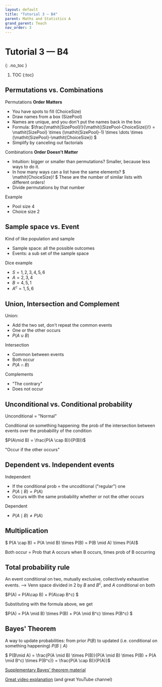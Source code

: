 ```yaml
---
layout: default
title: "Tutorial 3 — B4"
parent: Maths and Statistics A
grand_parent: Teach
nav_order: 3
---
```

# Tutorial 3 — B4
{: .no_toc }

1. TOC
{:toc}

## Permutations vs. Combinations

Permutations **Order Matters**

- You have spots to fill (ChoiceSize)
- Draw names from a box (SizePool)
- Names are unique, and you don't put the names back in the box
- Formula: $\frac{\mathit{SizePool}!}{\mathit{(SizePool-ChoiceSize)}!} = \mathit{SizePool} \times (\mathit{SizePool}-1) \times \dots \times (\mathit{SizePool}-\mathit{ChoiceSize}) $
- Simplify by canceling out factorials

Combinations **Order Doesn't Matter**

- Intuition: bigger or smaller than permutations? Smaller, because less ways to do it.
- In how many ways can a list have the same elements? $ \mathit{ChoiceSize}! $ These are the number of similar lists with different orders!
- Divide permutations by that number

Example

- Pool size 4
- Choice size 2

## Sample space vs. Event

Kind of like population and sample

- Sample space: all the possible outcomes
- Events: a sub set of the sample space

Dice example

- $S={1,2,3,4,5,6}$
- $A=2,3,4$
- $B=4,5,1$
- $A^c = 1,5,6$

## Union, Intersection and Complement

Union:

- Add the two set, don't repeat the common events
- One or the other occurs
- $P(A \cup B)$

Intersection

- Common between events
- Both occur
- $P(A \cap B)$

Complements

- "The contrary"
- Does not occur

## Unconditional vs. Conditional probability

Unconditional = "Normal"

Conditional on something happening: the prob of the intersection between events over the probability of the condition

$P(A\mid B) = \frac{P(A \cap B)}{P(B)}$

"Occur if the other occurs"

## Dependent vs. Independent events

Independent

- If the conditional prob = the uncoditional ("regular") one
- $P(A\mid B)=P(A)$
- Occurs with the same probability whether or not the other occurs

Dependent

- $P(A\mid B) \neq P(A)$

## Multiplication

$ P(A \cap B) = P(A \mid B) \times P(B) = P(B \mid A) \times P(A)$

Both occur = Prob that A occurs when B occurs, times prob of B occurring

## Total probability rule

An event conditional on two, mutually exclusive, collectively exhaustive events. --> Venn space divided in 2 by $B$ and $B^c$, and $A$ conditional on both

$P(A) = P(A\cap B) + P(A\cap B^c) $

Substituting with the formula above, we get

$P(A) = P(A \mid B) \times P(B) + P(A \mid B^c) \times P(B^c) $

## Bayes' Theorem

A way to update probabilities: from prior $P(B)$ to updated (i.e. conditional on something happening) $P(B\mid A)$

$ P(B\mid A) = \frac{P(A \mid B) \times P(B)}{P(A \mid B) \times P(B) + P(A \mid B^c) \times P(B^c)} = \frac{P(A \cap B)}{P(A)}$

[Supplementary Bayes' theorem material](assets/tuto3_supp.pdf)

[Great video explanation](https://www.youtube.com/watch?v=HZGCoVF3YvM) (and great YouTube channel)